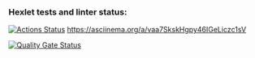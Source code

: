 ### Hexlet tests and linter status:
[![Actions Status](https://github.com/greek-n-chic/frontend-project-44/actions/workflows/hexlet-check.yml/badge.svg)](https://github.com/greek-n-chic/frontend-project-44/actions)
https://asciinema.org/a/vaa7SkskHgpy46IGeLiczc1sV

[![Quality Gate Status](https://sonarcloud.io/api/project_badges/measure?project=greek-n-chic_frontend-project-44&metric=alert_status)](https://sonarcloud.io/summary/new_code?id=greek-n-chic_frontend-project-44)

